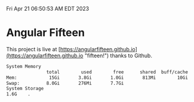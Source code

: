 Fri Apr 21 06:50:53 AM EDT 2023

# Angular Fifteen


This project is live at [https://angularfifteen.github.io](https://angularfifteen.github.io "fifteen!") thanks to Github.

```bash
System Memory
               total        used        free      shared  buff/cache   available
Mem:            15Gi       3.8Gi       1.0Gi       813Mi        10Gi        10Gi
Swap:          8.0Gi       276Mi       7.7Gi
System Storage
1.6G	.
